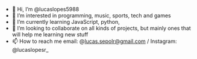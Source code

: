 - 👋 Hi, I’m @lucaslopes5988
- 👀 I’m interested in programming, music, sports, tech and games
- 🌱 I’m currently learning JavaScript, python,
- 💞️ I’m looking to collaborate on all kinds of projects, but mainly ones that will help me learning new stuff
- 📫 How to reach me email: @lucas.sepolr@gmail.com / Instagram: @lucaslopesr_

<!---
lucaslopes5988/lucaslopes5988 is a ✨ special ✨ repository because its `README.md` (this file) appears on your GitHub profile.
You can click the Preview link to take a look at your changes.
--->

